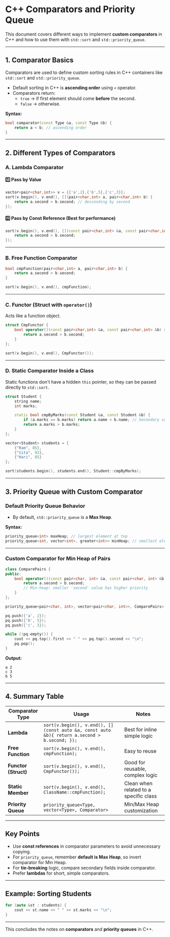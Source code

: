 
# C++ Comparators and Priority Queue

This document covers different ways to implement **custom comparators** in C++ and how to use them with `std::sort` and `std::priority_queue`.

---

## **1. Comparator Basics**
Comparators are used to define custom sorting rules in C++ containers like `std::sort` and `std::priority_queue`.

- Default sorting in C++ is **ascending order** using `<` operator.
- Comparators return:
  - `true` → if first element should come **before** the second.
  - `false` → otherwise.

**Syntax:**
```cpp
bool comparator(const Type &a, const Type &b) {
    return a < b; // ascending order
}
```

---

## **2. Different Types of Comparators**

### **A. Lambda Comparator**
#### 1️⃣ Pass by Value
```cpp
vector<pair<char,int>> v = {{'a',2},{'b',5},{'c',3}};
sort(v.begin(), v.end(), [](pair<char,int> a, pair<char,int> b) {
    return a.second > b.second; // descending by second
});
```

#### 2️⃣ Pass by Const Reference (Best for performance)
```cpp
sort(v.begin(), v.end(), [](const pair<char,int> &a, const pair<char,int> &b) {
    return a.second > b.second;
});
```

---

### **B. Free Function Comparator**
```cpp
bool cmpFunction(pair<char,int> a, pair<char,int> b) {
    return a.second > b.second;
}

sort(v.begin(), v.end(), cmpFunction);
```

---

### **C. Functor (Struct with `operator()`)**
Acts like a function object.
```cpp
struct CmpFunctor {
    bool operator()(const pair<char,int> &a, const pair<char,int> &b) const {
        return a.second > b.second;
    }
};

sort(v.begin(), v.end(), CmpFunctor());
```

---

### **D. Static Comparator Inside a Class**
Static functions don't have a hidden `this` pointer, so they can be passed directly to `std::sort`.

```cpp
struct Student {
    string name;
    int marks;

    static bool cmpByMarks(const Student &a, const Student &b) {
        if (a.marks == b.marks) return a.name < b.name; // Secondary sort by name
        return a.marks > b.marks;
    }
};

vector<Student> students = {
    {"Ram", 85},
    {"Sita", 92},
    {"Hari", 85}
};

sort(students.begin(), students.end(), Student::cmpByMarks);
```

---

## **3. Priority Queue with Custom Comparator**

### **Default Priority Queue Behavior**
- By default, `std::priority_queue` is a **Max Heap**.

**Syntax:**
```cpp
priority_queue<int> maxHeap; // largest element at top
priority_queue<int, vector<int>, greater<int>> minHeap; // smallest element at top
```

---

### **Custom Comparator for Min Heap of Pairs**
```cpp
class ComparePairs {
public:
    bool operator()(const pair<char, int> &a, const pair<char, int> &b) {
        return a.second > b.second; 
        // Min-heap: smaller 'second' value has higher priority
    }
};

priority_queue<pair<char, int>, vector<pair<char, int>>, ComparePairs> pq;

pq.push({'a', 2});
pq.push({'b', 5});
pq.push({'c', 3});

while (!pq.empty()) {
    cout << pq.top().first << " " << pq.top().second << "\n";
    pq.pop();
}
```
**Output:**
```
a 2
c 3
b 5
```

---

## **4. Summary Table**

| Comparator Type      | Usage | Notes |
|----------------------|-------|-------|
| **Lambda**           | `sort(v.begin(), v.end(), [](const auto &a, const auto &b){ return a.second > b.second; });` | Best for inline simple logic |
| **Free Function**    | `sort(v.begin(), v.end(), cmpFunction);` | Easy to reuse |
| **Functor (Struct)** | `sort(v.begin(), v.end(), CmpFunctor());` | Good for reusable, complex logic |
| **Static Member**    | `sort(v.begin(), v.end(), ClassName::cmpFunction);` | Clean when related to a specific class |
| **Priority Queue**   | `priority_queue<Type, vector<Type>, Comparator>` | Min/Max Heap customization |

---

## **Key Points**
- Use **const references** in comparator parameters to avoid unnecessary copying.
- For `priority_queue`, remember **default is Max Heap**, so invert comparator for Min Heap.
- For **tie-breaking** logic, compare secondary fields inside comparator.
- Prefer **lambdas** for short, simple comparators.

---

## **Example: Sorting Students**
```cpp
for (auto &st : students) {
    cout << st.name << " " << st.marks << "\n";
}
```

---

This concludes the notes on **comparators** and **priority queues** in C++.
